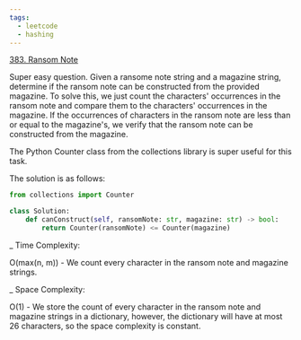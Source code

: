 ```yaml
---
tags:
  - leetcode
  - hashing
---
```


<a href="https://leetcode.com/problems/ransom-note/">383. Ransom Note</a>

Super easy question. Given a ransome note string and a magazine string,
determine if the ransom note can be constructed from the provided magazine. To
solve this, we just count the characters' occurrences in the ransom note and
compare them to the characters' occurrences in the magazine. If the occurrences
of characters in the ransom note are less than or equal to the magazine's, we
verify that the ransom note can be constructed from the magazine.

The Python Counter class from the collections library is super useful for this
task.

The solution is as follows:

```python
from collections import Counter

class Solution:
    def canConstruct(self, ransomNote: str, magazine: str) -> bool:
        return Counter(ransomNote) <= Counter(magazine)
```

\_ Time Complexity:

O(max(n, m)) - We count every character in the ransom note and magazine strings.

\_ Space Complexity:

O(1) - We store the count of every character in the ransom note and magazine
strings in a dictionary, however, the dictionary will have at most 26
characters, so the space complexity is constant.
